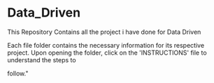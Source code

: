 # Data_Driven
This Repository Contains all the project i have done for Data Driven

Each file folder contains the necessary information for its respective project. Upon opening the folder, click on the 'INSTRUCTIONS' file to understand the steps to 

follow."
